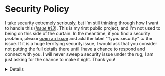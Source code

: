 # Security Policy

I take security extremely seriously, but I'm still thinking through how I want
to handle this (_[Issue #13]_). This is my first public project, and I'm not used
to being on this side of the curtain. In the meantime, if you find a security
problem, please [open an issue] and add the label "Type: security" to the
issue. If it is a huge terrifying security issue, I would ask that you
consider not putting the full details there until I have a chance to respond
and connect with you. I will never sweep a security issue under the rug; I am
just asking for the chance to make it right. Thank you!

<details>

> [!NOTE]
> This is just Github's template - I still need to actually flesh it out
(_[Issue #13]_).

## Supported Versions

Use this section to tell people about which versions of your project are
currently being supported with security updates.

| Version | Supported          |
| ------- | ------------------ |
| 5.1.x   | :white_check_mark: |
| 5.0.x   | :x:                |
| 4.0.x   | :white_check_mark: |
| < 4.0   | :x:                |

## Reporting a Vulnerability

Use this section to tell people how to report a vulnerability.

Tell them where to go, how often they can expect to get an update on a
reported vulnerability, what to expect if the vulnerability is accepted or
declined, etc.
</details>

<!-- Links -->
[Issue #13]:     https://github.com/hdub-tech/bitwarden-directory-connector-containers/issues/13
[open an issue]: https://github.com/hdub-tech/bitwarden-directory-connector-containers/issues/new/choose
